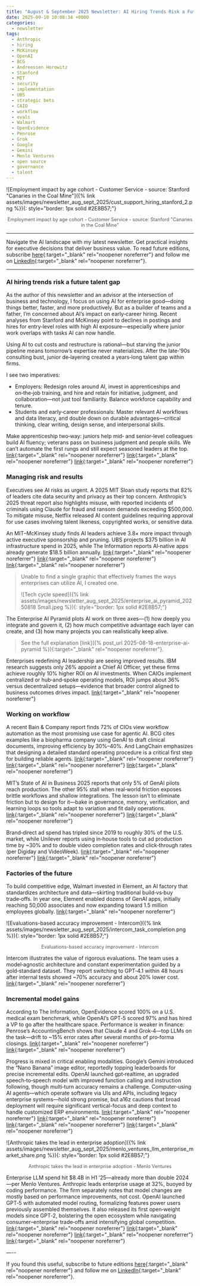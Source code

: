 ```yaml
---
title: "August & September 2025 Newsletter: AI Hiring Trends Risk a Future Talent Gap"
date: 2025-09-10 10:08:34 +0000
categories:
  - newsletter
tags:
  - Anthropic
  - hiring
  - McKinsey
  - OpenAI
  - BCG
  - Andreessen Horowitz
  - Stanford
  - MIT
  - security
  - implementation
  - UBS
  - strategic bets
  - CAIO
  - workflow
  - evals
  - Walmart
  - OpenEvidence
  - Penrose
  - Grok
  - Google
  - Gemini
  - Menlo Ventures
  - open source
  - governance
  - talent
---
```


![Employment impact by age cohort - Customer Service - source: Stanford "Canaries in the Coal Mine"]({% link assets/images/newsletter_aug_sept_2025/cust_support_hiring_stanford_2.png %}){: style="border: 1px solid #2E8B57;"}

<p style="text-align: center; font-size: 0.9em; color: #555;">
  Employment impact by age cohort - Customer Service - source: Stanford "Canaries in the Coal Mine"
</p>

---

Navigate the AI landscape with my latest newsletter. Get practical insights for executive decisions that deliver business value. To read future editions, subscribe [here](https://www.linkedin.com/newsletters/ken-s-compass-7169019282209583105/){:target="_blank" rel="noopener noreferrer"} and follow me on [LinkedIn](https://www.linkedin.com/in/kencalhoon/){:target="_blank" rel="noopener noreferrer"}.

---

### AI hiring trends risk a future talent gap

As the author of this newsletter and an advisor at the intersection of business and technology, I focus on using AI for enterprise good—doing things better, faster, and more productively. But as a builder of teams and a father, I’m concerned about AI’s impact on early‑career hiring. Recent analyses from Stanford and McKinsey point to declines in postings and hires for entry‑level roles with high AI exposure—especially where junior work overlaps with tasks AI can now handle.

Using AI to cut costs and restructure is rational—but starving the junior pipeline means tomorrow’s expertise never materializes. After the late‑’90s consulting bust, junior de‑layering created a years‑long talent gap within firms.

I see two imperatives:
- Employers: Redesign roles around AI, invest in apprenticeships and on‑the‑job training, and hire and retain for initiative, judgment, and collaboration—not just tool familiarity. Balance workforce capability and tenure.
- Students and early‑career professionals: Master relevant AI workflows and data literacy, and double down on durable advantages—critical thinking, clear writing, design sense, and interpersonal skills.

Make apprenticeship two‑way: juniors help mid‑ and senior‑level colleagues build AI fluency; veterans pass on business judgment and people skills. We can’t automate the first rungs and still expect seasoned leaders at the top. [link](https://digitaleconomy.stanford.edu/publications/canaries-in-the-coal-mine/){:target="_blank" rel="noopener noreferrer"} [link](https://www.goldmansachs.com/insights/articles/fortune-we-must-prepare-ai-natives-to-shape-the-future-of-work){:target="_blank" rel="noopener noreferrer"} [link](https://www.mckinsey.com/uk/our-insights/the-mckinsey-uk-blog/ai-uneven-effects-on-uk-jobs-and-talent){:target="_blank" rel="noopener noreferrer"}

### Managing risk and results

Executives see AI risks as urgent. A 2025 MIT Sloan study reports that 82% of leaders cite data security and privacy as their top concern. Anthropic’s 2025 threat report also highlights misuse, with reported incidents of criminals using Claude for fraud and ransom demands exceeding $500,000. To mitigate misuse, Netflix released AI content guidelines requiring approval for use cases involving talent likeness, copyrighted works, or sensitive data.

An MIT–McKinsey study finds AI leaders achieve 3.8× more impact through active executive sponsorship and pruning. UBS projects $375 billion in AI infrastructure spend in 2025, while The Information reports AI‑native apps already generate $18.5 billion annually. [link](https://www.mckinsey.com/capabilities/operations/our-insights/mind-the-gap-how-operations-leaders-are-pulling-ahead-using-ai){:target="_blank" rel="noopener noreferrer"} [link](https://www.ubs.com/global/en/wealthmanagement/insights/chief-investment-office/house-view/daily/2025/latest-31072025.html){:target="_blank" rel="noopener noreferrer"} [link](https://www.theinformation.com/articles/ai-native-apps-18-5-billion-annualized-revenues-rebut-mits-skeptical-study){:target="_blank" rel="noopener noreferrer"}

>Unable to find a single graphic that effectively frames the ways enterprises can utilize AI, I created one. 
>
>![Tech cycle speed]({% link assets/images/newsletter_aug_sept_2025/enterprise_ai_pyramid_20250818 Small.jpeg %}){: style="border: 1px solid #2E8B57;"}
>
>
The Enterprise AI Pyramid plots AI work on three axes—(1) how deeply you integrate and govern it, (2) how much competitive advantage each layer can create, and (3) how many projects you can realistically keep alive. 
>See the full explanation [link]({% post_url 2025-08-18-enterprise-ai-pyramid %}){:target="_blank" rel="noopener noreferrer"}.

Enterprises redefining AI leadership are seeing improved results. IBM research suggests only 26% appoint a Chief AI Officer, yet these firms achieve roughly 10% higher ROI on AI investments. When CAIOs implement centralized or hub‑and‑spoke operating models, ROI jumps about 36% versus decentralized setups—evidence that broader control aligned to business outcomes drives impact. [link](https://www.ibm.com/thought-leadership/institute-business-value/en-us/report/chief-ai-officer){:target="_blank" rel="noopener noreferrer"}

### Working on workflow

A recent Bain & Company report finds 72% of CIOs view workflow automation as the most promising use case for agentic AI. BCG cites examples like a biopharma company using GenAI to draft clinical documents, improving efficiency by 30%–40%. And LangChain emphasizes that designing a detailed standard operating procedure is a critical first step for building reliable agents. [link](https://www.bain.com/insights/how-cios-think-about-agentic-ai-infographic/){:target="_blank" rel="noopener noreferrer"} [link](https://www.bcg.com/publications/2025/how-four-companies-use-ai-for-cost-transformation){:target="_blank" rel="noopener noreferrer"} [link](https://blog.langchain.com/how-to-build-an-agent/){:target="_blank" rel="noopener noreferrer"}

MIT’s State of AI in Business 2025 reports that only 5% of GenAI pilots reach production. The other 95% stall when real‑world friction exposes brittle workflows and shallow integrations. The lesson isn’t to eliminate friction but to design for it—bake in governance, memory, verification, and learning loops so tools adapt to variation and fit daily operations. [link](https://www.artificialintelligence-news.com/wp-content/uploads/2025/08/ai_report_2025.pdf){:target="_blank" rel="noopener noreferrer"} [link](https://www.forbes.com/sites/jasonsnyder/2025/08/26/mit-finds-95-of-genai-pilots-fail-because-companies-avoid-friction/){:target="_blank" rel="noopener noreferrer"}

Brand‑direct ad spend has tripled since 2019 to roughly 30% of the U.S. market, while Unilever reports using in‑house tools to cut ad production time by ~30% and to double video completion rates and click‑through rates (per Digiday and VideoWeek). [link](https://videoweek.com/2025/08/18/more-us-ad-spend-comes-direct-from-brands-than-through-holdcos-as-ai-reshapes-media-planning-and-buying/){:target="_blank" rel="noopener noreferrer"} [link](https://digiday.com/marketing/inside-unilevers-ai-beauty-marketing-assembly-line-and-its-implications-for-agencies/){:target="_blank" rel="noopener noreferrer"}

### Factories of the future

To build competitive edge, Walmart invested in Element, an AI factory that standardizes architecture and data—skirting traditional build‑vs‑buy trade‑offs. In year one, Element enabled dozens of GenAI apps, initially reaching 50,000 associates and now expanding toward 1.5 million employees globally. [link](https://venturebeat.com/ai/walmart-ai-foundry-ships-first-apps-3m-daily-queries-67-faster-planning){:target="_blank" rel="noopener noreferrer"}

![Evaluations-based accuracy improvement - Intercom]({% link assets/images/newsletter_aug_sept_2025/intercom_task_completion.png %}){: style="border: 1px solid #2E8B57;"}

<p style="text-align: center; font-size: 0.9em; color: #555;">
  Evaluations-based accuracy improvement - Intercom
</p>

Intercom illustrates the value of rigorous evaluations. The team uses a model‑agnostic architecture and constant experimentation guided by a gold‑standard dataset. They report switching to GPT‑4.1 within 48 hours after internal tests showed ~70% accuracy and about 20% lower cost. [link](https://openai.com/index/intercom/){:target="_blank" rel="noopener noreferrer"}

### Incremental model gains

According to The Information, OpenEvidence scored 100% on a U.S. medical exam benchmark, while OpenAI’s GPT‑5 scored 97% and has hired a VP to go after the healthcare space. Performance is weaker in finance: Penrose’s AccountingBench shows that Claude 4 and Grok‑4—top LLMs on the task—drift to ~15% error rates after several months of pro‑forma closings. [link](https://www.theinformation.com/articles/openai-going-healthcare){:target="_blank" rel="noopener noreferrer"}
[link](https://accounting.penrose.com){:target="_blank" rel="noopener noreferrer"}

Progress is mixed in critical enabling modalities. Google’s Gemini introduced the “Nano Banana” image editor, reportedly topping leaderboards for precise incremental edits. OpenAI launched gpt‑realtime, an upgraded speech‑to‑speech model with improved function calling and instruction following, though multi‑turn accuracy remains a challenge. Computer‑using AI agents—which operate software via UIs and APIs, including legacy enterprise systems—hold strong promise, but a16z cautions that broad deployment will require significant vertical-focus and deep context to handle customized ERP environments. [link](https://www.techradar.com/computing/artificial-intelligence/i-compared-google-geminis-new-image-editing-feature-to-chatgpts-and-its-much-better-at-sticking-to-the-original){:target="_blank" rel="noopener noreferrer"} [link](https://lmarena.ai/leaderboard/image-edit){:target="_blank" rel="noopener noreferrer"} [link](https://openai.com/index/introducing-gpt-realtime/){:target="_blank" rel="noopener noreferrer"} [link](https://a16z.com/the-rise-of-computer-use-and-agentic-coworkers/){:target="_blank" rel="noopener noreferrer"}

![Anthropic takes the lead in enterprise adoption]({% link assets/images/newsletter_aug_sept_2025/menlo_ventures_llm_enterprise_market_share.png %}){: style="border: 1px solid #2E8B57;"}

<p style="text-align: center; font-size: 0.9em; color: #555;">
  Anthropic takes the lead in enterprise adoption - Menlo Ventures
</p>

Enterprise LLM spend hit $8.4B in H1 ’25—already more than double 2024—per Menlo Ventures. Anthropic leads enterprise usage at 32%, buoyed by coding performance. The firm separately notes that model changes are mostly based on performance improvements, not cost. OpenAI launched GPT‑5 with automated model routing, formalizing features power users previously assembled themselves. It also released its first open‑weight models since GPT‑2, bolstering the open ecosystem while navigating consumer–enterprise trade‑offs amid intensifying global competition. [link](https://menlovc.com/perspective/2025-mid-year-llm-market-update/){:target="_blank" rel="noopener noreferrer"} [link](https://stratechery.com/2025/chatgpt-5-product-trade-offs-personality-and-model-upgrades/){:target="_blank" rel="noopener noreferrer"}
[link](https://www.interconnects.ai/p/gpt-oss-openai-validates-the-open){:target="_blank" rel="noopener noreferrer"} [link](https://www.fastcompany.com/91381417/why-openais-new-open-weight-models-matter){:target="_blank" rel="noopener noreferrer"}

—--

If you found this useful, subscribe to future editions [here](https://www.linkedin.com/newsletters/ken-s-compass-7169019282209583105/){:target="_blank" rel="noopener noreferrer"} and follow me on [LinkedIn](https://www.linkedin.com/in/kencalhoon/){:target="_blank" rel="noopener noreferrer"}.
